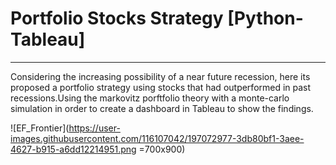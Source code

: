 # Portfolio Stocks Strategy [Python-Tableau]

---

Considering the increasing possibility of a near future recession,
here its proposed a portfolio strategy using stocks that had
outperformed in past recessions.Using the markovitz porftfolio
theory with a monte-carlo simulation in order to create a dashboard 
in Tableau to show the findings.


![EF_Frontier](https://user-images.githubusercontent.com/116107042/197072977-3db80bf1-3aee-4627-b915-a6dd12214951.png =700x900)
